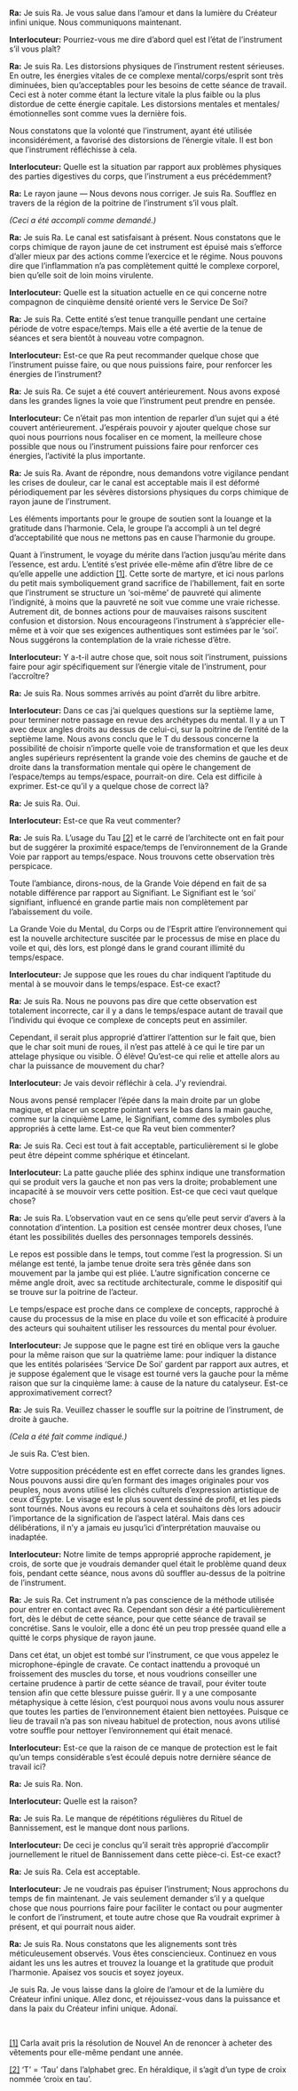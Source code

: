 <p><strong>Ra:</strong> Je suis Ra. Je vous salue dans l’amour et dans la lumière du Créateur infini unique. Nous communiquons maintenant.</p>
<p><strong>Interlocuteur:</strong> Pourriez-vous me dire d’abord quel est l’état de l’instrument s’il vous plaît?</p>
<p><strong>Ra:</strong> Je suis Ra. Les distorsions physiques de l’instrument restent sérieuses. En outre, les énergies vitales de ce complexe mental/corps/esprit sont très diminuées, bien qu’acceptables pour les besoins de cette séance de travail. Ceci est à noter comme étant la lecture vitale la plus faible ou la plus distordue de cette énergie capitale. Les distorsions mentales et mentales/émotionnelles sont comme vues la dernière fois.</p>
<p>Nous constatons que la volonté que l’instrument, ayant été utilisée inconsidérément, a favorisé des distorsions de l’énergie vitale. Il est bon que l’instrument réfléchisse à cela.</p>
<p><strong>Interlocuteur:</strong> Quelle est la situation par rapport aux problèmes physiques des parties digestives du corps, que l’instrument a eus précédemment?</p>
<p><strong>Ra:</strong> Le rayon jaune — Nous devons nous corriger. Je suis Ra. Soufflez en travers de la région de la poitrine de l’instrument s’il vous plaît.</p>
<p><em>(Ceci a été accompli comme demandé.)</em></p>
<p><strong>Ra:</strong> Je suis Ra. Le canal est satisfaisant à présent. Nous constatons que le corps chimique de rayon jaune de cet instrument est épuisé mais s’efforce d’aller mieux par des actions comme l’exercice et le régime. Nous pouvons dire que l’inflammation n’a pas complètement quitté le complexe corporel, bien qu’elle soit de loin moins virulente.</p>
<p><strong>Interlocuteur:</strong> Quelle est la situation actuelle en ce qui concerne notre compagnon de cinquième densité orienté vers le Service De Soi?</p>
<p><strong>Ra:</strong> Je suis Ra. Cette entité s’est tenue tranquille pendant une certaine période de votre espace/temps. Mais elle a été avertie de la tenue de séances et sera bientôt à nouveau votre compagnon.</p>
<p><strong>Interlocuteur:</strong> Est-ce que Ra peut recommander quelque chose que l’instrument puisse faire, ou que nous puissions faire, pour renforcer les énergies de l’instrument?</p>
<p><strong>Ra:</strong> Je suis Ra. Ce sujet a été couvert antérieurement. Nous avons exposé dans les grandes lignes la voie que l’instrument peut prendre en pensée.</p>
<p><strong>Interlocuteur:</strong> Ce n’était pas mon intention de reparler d’un sujet qui a été couvert antérieurement. J’espérais pouvoir y ajouter quelque chose sur quoi nous pourrions nous focaliser en ce moment, la meilleure chose possible que nous ou l’instrument puissions faire pour renforcer ces énergies, l’activité la plus importante.</p>
<p><strong>Ra:</strong> Je suis Ra. Avant de répondre, nous demandons votre vigilance pendant les crises de douleur, car le canal est acceptable mais il est déformé périodiquement par les sévères distorsions physiques du corps chimique de rayon jaune de l’instrument.</p>
<p>Les éléments importants pour le groupe de soutien sont la louange et la gratitude dans l’harmonie. Cela, le groupe l’a accompli à un tel degré d’acceptabilité que nous ne mettons pas en cause l’harmonie du groupe.</p>
<p>Quant à l’instrument, le voyage du mérite dans l’action jusqu’au mérite dans l’essence, est ardu. L’entité s’est privée elle-même afin d’être libre de ce qu’elle appelle une addiction <a id="_ftnref1" href="#_ftn1" name="_ftnref1">[1]</a>. Cette sorte de martyre, et ici nous parlons du petit mais symboliquement grand sacrifice de l’habillement, fait en sorte que l’instrument se structure un ‘soi-même’ de pauvreté qui alimente l’indignité, à moins que la pauvreté ne soit vue comme une vraie richesse. Autrement dit, de bonnes actions pour de mauvaises raisons suscitent confusion et distorsion. Nous encourageons l’instrument à s’apprécier elle-même et à voir que ses exigences authentiques sont estimées par le ‘soi’. Nous suggérons la contemplation de la vraie richesse d’être.</p>
<p><strong>Interlocuteur:</strong> Y a-t-il autre chose que, soit nous soit l’instrument, puissions faire pour agir spécifiquement sur l’énergie vitale de l’instrument, pour l’accroître?</p>
<p><strong>Ra:</strong> Je suis Ra. Nous sommes arrivés au point d’arrêt du libre arbitre.</p>
<p><strong>Interlocuteur:</strong> Dans ce cas j’ai quelques questions sur la septième lame, pour terminer notre passage en revue des archétypes du mental. Il y a un T avec deux angles droits au dessus de celui-ci, sur la poitrine de l’entité de la septième lame. Nous avons conclu que le T du dessous concerne la possibilité de choisir n’importe quelle voie de transformation et que les deux angles supérieurs représentent la grande voie des chemins de gauche et de droite dans la transformation mentale qui opère le changement de l’espace/temps au temps/espace, pourrait-on dire. Cela est difficile à exprimer. Est-ce qu’il y a quelque chose de correct là?</p>
<p><strong>Ra:</strong> Je suis Ra. Oui.</p>
<p><strong>Interlocuteur:</strong> Est-ce que Ra veut commenter?</p>
<p><strong>Ra:</strong> Je suis Ra. L’usage du Tau <a id="_ftnref2" href="#_ftn2" name="_ftnref2">[2]</a> et le carré de l’architecte ont en fait pour but de suggérer la proximité espace/temps de l’environnement de la Grande Voie par rapport au temps/espace. Nous trouvons cette observation très perspicace.</p>
<p>Toute l’ambiance, dirons-nous, de la Grande Voie dépend en fait de sa notable différence par rapport au Signifiant. Le Signifiant est le ‘soi’ signifiant, influencé en grande partie mais non complètement par l’abaissement du voile.</p>
<p>La Grande Voie du Mental, du Corps ou de l’Esprit attire l’environnement qui est la nouvelle architecture suscitée par le processus de mise en place du voile et qui, dès lors, est plongé dans le grand courant illimité du temps/espace.</p>
<p><strong>Interlocuteur:</strong> Je suppose que les roues du char indiquent l’aptitude du mental à se mouvoir dans le temps/espace. Est-ce exact?</p>
<p><strong>Ra:</strong> Je suis Ra. Nous ne pouvons pas dire que cette observation est totalement incorrecte, car il y a dans le temps/espace autant de travail que l’individu qui évoque ce complexe de concepts peut en assimiler.</p>
<p>Cependant, il serait plus approprié d’attirer l’attention sur le fait que, bien que le char soit muni de roues, il n’est pas attelé à ce qui le tire par un attelage physique ou visible. Ô élève! Qu’est-ce qui relie et attelle alors au char la puissance de mouvement du char?</p>
<p><strong>Interlocuteur:</strong> Je vais devoir réfléchir à cela. J’y reviendrai.</p>
<p>Nous avons pensé remplacer l’épée dans la main droite par un globe magique, et placer un sceptre pointant vers le bas dans la main gauche, comme sur la cinquième Lame, le Signifiant, comme des symboles plus appropriés à cette lame. Est-ce que Ra veut bien commenter?</p>
<p><strong>Ra:</strong> Je suis Ra. Ceci est tout à fait acceptable, particulièrement si le globe peut être dépeint comme sphérique et étincelant.</p>
<p><strong>Interlocuteur:</strong> La patte gauche pliée des sphinx indique une transformation qui se produit vers la gauche et non pas vers la droite; probablement une incapacité à se mouvoir vers cette position. Est-ce que ceci vaut quelque chose?</p>
<p><strong>Ra:</strong> Je suis Ra. L’observation vaut en ce sens qu’elle peut servir d’avers à la connotation d’intention. La position est censée montrer deux choses, l’une étant les possibilités duelles des personnages temporels dessinés.</p>
<p>Le repos est possible dans le temps, tout comme l’est la progression. Si un mélange est tenté, la jambe tenue droite sera très gênée dans son mouvement par la jambe qui est pliée. L’autre signification concerne ce même angle droit, avec sa rectitude architecturale, comme le dispositif qui se trouve sur la poitrine de l’acteur.</p>
<p>Le temps/espace est proche dans ce complexe de concepts, rapproché à cause du processus de la mise en place du voile et son efficacité à produire des acteurs qui souhaitent utiliser les ressources du mental pour évoluer.</p>
<p><strong>Interlocuteur:</strong> Je suppose que le pagne est tiré en oblique vers la gauche pour la même raison que sur la quatrième lame: pour indiquer la distance que les entités polarisées ‘Service De Soi’ gardent par rapport aux autres, et je suppose également que le visage est tourné vers la gauche pour la même raison que sur la cinquième lame: à cause de la nature du catalyseur. Est-ce approximativement correct?</p>
<p><strong>Ra:</strong> Je suis Ra. Veuillez chasser le souffle sur la poitrine de l’instrument, de droite à gauche.</p>
<p><em>(Cela a été fait comme indiqué.)</em></p>
<p>Je suis Ra. C’est bien.</p>
<p>Votre supposition précédente est en effet correcte dans les grandes lignes. Nous pouvons aussi dire qu’en formant des images originales pour vos peuples, nous avons utilisé les clichés culturels d’expression artistique de ceux d’Égypte. Le visage est le plus souvent dessiné de profil, et les pieds sont tournés. Nous avons eu recours à cela et souhaitons dès lors adoucir l’importance de la signification de l’aspect latéral. Mais dans ces délibérations, il n’y a jamais eu jusqu’ici d’interprétation mauvaise ou inadaptée.</p>
<p><strong>Interlocuteur:</strong> Notre limite de temps approprié approche rapidement, je crois, de sorte que je voudrais demander quel était le problème quand deux fois, pendant cette séance, nous avons dû souffler au-dessus de la poitrine de l’instrument.</p>
<p><strong>Ra:</strong> Je suis Ra. Cet instrument n’a pas conscience de la méthode utilisée pour entrer en contact avec Ra. Cependant son désir a été particulièrement fort, dès le début de cette séance, pour que cette séance de travail se concrétise. Sans le vouloir, elle a donc été un peu trop pressée quand elle a quitté le corps physique de rayon jaune.</p>
<p>Dans cet état, un objet est tombé sur l’instrument, ce que vous appelez le microphone-épingle de cravate. Ce contact inattendu a provoqué un froissement des muscles du torse, et nous voudrions conseiller une certaine prudence à partir de cette séance de travail, pour éviter toute tension afin que cette blessure puisse guérir. Il y a une composante métaphysique à cette lésion, c’est pourquoi nous avons voulu nous assurer que toutes les parties de l’environnement étaient bien nettoyées. Puisque ce lieu de travail n’a pas son niveau habituel de protection, nous avons utilisé votre souffle pour nettoyer l’environnement qui était menacé.</p>
<p><strong>Interlocuteur:</strong> Est-ce que la raison de ce manque de protection est le fait qu’un temps considérable s’est écoulé depuis notre dernière séance de travail ici?</p>
<p><strong>Ra:</strong> Je suis Ra. Non.</p>
<p><strong>Interlocuteur:</strong> Quelle est la raison?</p>
<p><strong>Ra:</strong> Je suis Ra. Le manque de répétitions régulières du Rituel de Bannissement, est le manque dont nous parlions.</p>
<p><strong>Interlocuteur:</strong> De ceci je conclus qu’il serait très approprié d’accomplir journellement le rituel de Bannissement dans cette pièce-ci. Est-ce exact?</p>
<p><strong>Ra:</strong> Je suis Ra. Cela est acceptable.</p>
<p><strong>Interlocuteur:</strong> Je ne voudrais pas épuiser l’instrument; Nous approchons du temps de fin maintenant. Je vais seulement demander s’il y a quelque chose que nous pourrions faire pour faciliter le contact ou pour augmenter le confort de l’instrument, et toute autre chose que Ra voudrait exprimer à présent, et qui pourrait nous aider.</p>
<p><strong>Ra:</strong> Je suis Ra. Nous constatons que les alignements sont très méticuleusement observés. Vous êtes consciencieux. Continuez en vous aidant les uns les autres et trouvez la louange et la gratitude que produit l’harmonie. Apaisez vos soucis et soyez joyeux.</p>
<p>Je suis Ra. Je vous laisse dans la gloire de l’amour et de la lumière du Créateur infini unique. Allez donc, et réjouissez-vous dans la puissance et dans la paix du Créateur infini unique. Adonaï.</p>
<p class="separator-left-33"> </p>
<p class="footnote"><a id="_ftn1" href="#_ftnref1" name="_ftn1">[1]</a> Carla avait pris la résolution de Nouvel An de renoncer à acheter des vêtements pour elle-même pendant une année. </p>
<p class="footnote"><a id="_ftn2" href="#_ftnref2" name="_ftn2">[2]</a> ‘T’ = ‘Tau’ dans l’alphabet grec. En héraldique, il s’agit d’un type de croix nommée ‘croix en tau’. </p>